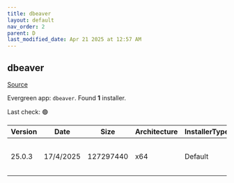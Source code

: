 ```yaml
---
title: dbeaver
layout: default
nav_order: 2
parent: D
last_modified_date: Apr 21 2025 at 12:57 AM
---
```


## dbeaver

[Source](https://github.com/dbeaver/dbeaver)

Evergreen app: `dbeaver`. Found **1** installer.

Last check: 🟢

| Version | Date      | Size      | Architecture | InstallerType | Type | URI                                                                                                                                                                                              |
| ------- | --------- | --------- | ------------ | ------------- | ---- | ------------------------------------------------------------------------------------------------------------------------------------------------------------------------------------------------ |
| 25.0.3  | 17/4/2025 | 127297440 | x64          | Default       | exe  | [https://github.com/dbeaver/dbeaver/releases/download/25.0.3/dbeaver-ce-25.0.3-x86_64-setup.exe](https://github.com/dbeaver/dbeaver/releases/download/25.0.3/dbeaver-ce-25.0.3-x86_64-setup.exe) |

